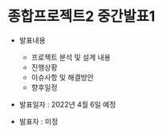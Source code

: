 <h1>종합프로젝트2 중간발표1 </h1>

+ 발표내용  
    - 프로젝트 분석 및 설계 내용
    - 진행상황  
    - 이슈사항 및 해결방안
    - 향후일정      
      

+ 발표일자 : 2022년 4월 6일 예정  

+ 발표자 : 미정
